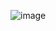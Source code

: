 ![image](https://github.com/riveraangel/M-todos-N-mericos./assets/161758059/7c9b01c1-0b8e-47d5-bae1-a64b07b38925)
